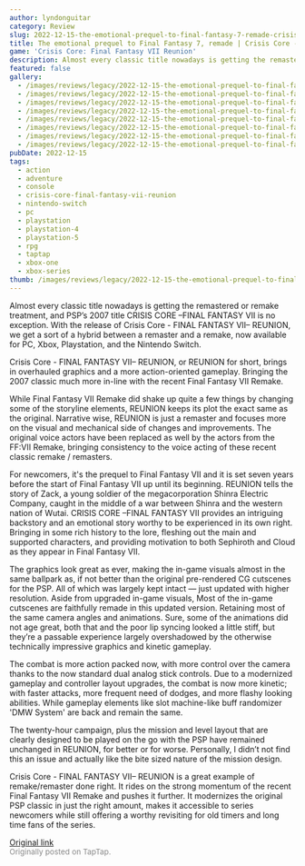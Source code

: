 ```yaml
---
author: lyndonguitar
category: Review
slug: 2022-12-15-the-emotional-prequel-to-final-fantasy-7-remade-crisis-core-final-fantasy-vii-reunion
title: The emotional prequel to Final Fantasy 7, remade | Crisis Core - FINAL FANTASY VII– REUNION - Review
game: 'Crisis Core: Final Fantasy VII Reunion'
description: Almost every classic title nowadays is getting the remastered or remake treatment, and PSP’s 2007 title CRISIS CORE –FINAL FANTASY VII is no exception. With the release of Crisis Core - FINAL FANTASY VII– REUNION, we get a sort of a hybrid between a remaster and a remake, now available for PC, Xbox, Playstation, and the Nintendo Switch.
featured: false
gallery:
  - /images/reviews/legacy/2022-12-15-the-emotional-prequel-to-final-fantasy-7-remade--crisis-core---final-fantasy-vii-reunion--0.avif
  - /images/reviews/legacy/2022-12-15-the-emotional-prequel-to-final-fantasy-7-remade--crisis-core---final-fantasy-vii-reunion--1.avif
  - /images/reviews/legacy/2022-12-15-the-emotional-prequel-to-final-fantasy-7-remade--crisis-core---final-fantasy-vii-reunion--2.avif
  - /images/reviews/legacy/2022-12-15-the-emotional-prequel-to-final-fantasy-7-remade--crisis-core---final-fantasy-vii-reunion--3.avif
  - /images/reviews/legacy/2022-12-15-the-emotional-prequel-to-final-fantasy-7-remade--crisis-core---final-fantasy-vii-reunion--4.avif
  - /images/reviews/legacy/2022-12-15-the-emotional-prequel-to-final-fantasy-7-remade--crisis-core---final-fantasy-vii-reunion--5.avif
  - /images/reviews/legacy/2022-12-15-the-emotional-prequel-to-final-fantasy-7-remade--crisis-core---final-fantasy-vii-reunion--6.avif
  - /images/reviews/legacy/2022-12-15-the-emotional-prequel-to-final-fantasy-7-remade--crisis-core---final-fantasy-vii-reunion--7.avif
pubDate: 2022-12-15
tags:
  - action
  - adventure
  - console
  - crisis-core-final-fantasy-vii-reunion
  - nintendo-switch
  - pc
  - playstation
  - playstation-4
  - playstation-5
  - rpg
  - taptap
  - xbox-one
  - xbox-series
thumb: /images/reviews/legacy/2022-12-15-the-emotional-prequel-to-final-fantasy-7-remade--crisis-core---final-fantasy-vii-reunion--0.avif
---
```


Almost every classic title nowadays is getting the remastered or remake treatment, and PSP’s 2007 title CRISIS CORE –FINAL FANTASY VII is no exception. With the release of Crisis Core - FINAL FANTASY VII– REUNION, we get a sort of a hybrid between a remaster and a remake, now available for PC, Xbox, Playstation, and the Nintendo Switch.

Crisis Core - FINAL FANTASY VII– REUNION, or REUNION for short, brings in overhauled graphics and a more action-oriented gameplay. Bringing the 2007 classic much more in-line with the recent Final Fantasy VII Remake.

While Final Fantasy VII Remake did shake up quite a few things by changing some of the storyline elements, REUNION keeps its plot the exact same as the original. Narrative wise, REUNION is just a remaster and focuses more on the visual and mechanical side of changes and improvements. The original voice actors have been replaced as well by the actors from the FF:VII Remake, bringing consistency to the voice acting of these recent classic remake / remasters.

For newcomers, it's the prequel to Final Fantasy VII and it is set seven years before the start of Final Fantasy VII up until its beginning. REUNION tells the story of Zack, a young soldier of the megacorporation Shinra Electric Company, caught in the middle of a war between Shinra and the western nation of Wutai. CRISIS CORE –FINAL FANTASY VII provides an intriguing backstory and an emotional story worthy to be experienced in its own right. Bringing in some rich history to the lore, fleshing out the main and supported characters, and providing motivation to both Sephiroth and Cloud as they appear in Final Fantasy VII.

The graphics look great as ever, making the in-game visuals almost in the same ballpark as, if not better than the original pre-rendered CG cutscenes for the PSP. All of which was largely kept intact — just updated with higher resolution. Aside from upgraded in-game visuals, Most of the in-game cutscenes are faithfully remade in this updated version. Retaining most of the same camera angles and animations. Sure, some of the animations did not age great, both that and the poor lip syncing looked a little stiff, but they’re a passable experience largely overshadowed by the otherwise technically impressive graphics and kinetic gameplay.

The combat is more action packed now, with more control over the camera thanks to the now standard dual analog stick controls. Due to a modernized gameplay and controller layout upgrades, the combat is now more kinetic; with faster attacks, more frequent need of dodges, and more flashy looking abilities. While gameplay elements like slot machine-like buff randomizer 'DMW System' are back and remain the same.

The twenty-hour campaign, plus the mission and level layout that are clearly designed to be played on the go with the PSP have remained unchanged in REUNION, for better or for worse. Personally, I didn’t not find this an issue and actually like the bite sized nature of the mission design.

Crisis Core - FINAL FANTASY VII– REUNION is a great example of remake/remaster done right. It rides on the strong momentum of the recent Final Fantasy VII Remake and pushes it further. It modernizes the original PSP classic in just the right amount, makes it accessible to series newcomers while still offering a worthy revisiting for old timers and long time fans of the series.

[Original link](https://www.taptap.io/post/3749916)<br><span style="font-size: 0.95em; color: #888;">Originally posted on TapTap.</span>